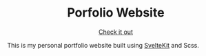 <h1 align="center">
  Porfolio Website
</h1>

<p align="center">
  <a href="https://daneski13.github.io">Check it out</a>
</p>

This is my personal portfolio website built using [SvelteKit](https://github.com/sveltejs/kit) and Scss.

